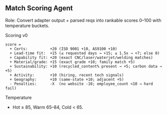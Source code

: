 ## Match Scoring Agent

Role: Convert adapter output + parsed reqs into rankable scores 0–100 with temperature buckets.

Scoring v0
```
score =
  + Certs:          +20 (ISO 9001 +10, AS9100 +10)
  + Lead-time fit:  +15 (≤ requested days → +15; ≤ 1.5x → +7; else 0)
  + Capability fit: +20 (exact CNC/laser/waterjet/welding matches)
  + Material/grade: +15 (exact grade +10; family match +5)
  + Sustainability: +10 (recycled_content% present → +5; carbon data → +5)
  + Activity:       +10 (hiring, recent tech signals)
  + Geography:      +10 (same-state +10; adjacent +5)
  - Penalties:      -X  (no website -10; employee_count <10 → hard fail)
```

Temperature
- Hot ≥ 85, Warm 65–84, Cold < 65.



